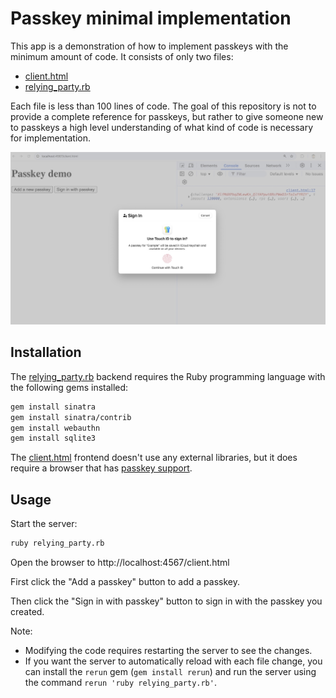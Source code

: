 # Passkey minimal implementation

This app is a demonstration of how to implement passkeys with the minimum amount of code. It consists of only two files:

- [client.html](public/client.html)
- [relying_party.rb](relying_party.rb)

Each file is less than 100 lines of code. The goal of this repository is not to provide a complete reference for passkeys, but rather to give someone new to passkeys a high level understanding of what kind of code is necessary for implementation.

![Screenshot](screenshot.jpg)

## Installation

The [relying_party.rb](relying_party.rb) backend requires the Ruby programming language with the following gems installed:

```bash
gem install sinatra
gem install sinatra/contrib
gem install webauthn
gem install sqlite3
```

The [client.html](public/client.html) frontend doesn't use any external libraries, but it does require a browser that has [passkey support](https://caniuse.com/passkeys).

## Usage

Start the server:

```bash
ruby relying_party.rb
```

Open the browser to http://localhost:4567/client.html

First click the "Add a passkey" button to add a passkey.

Then click the "Sign in with passkey" button to sign in with the passkey you created.

Note:

- Modifying the code requires restarting the server to see the changes.
- If you want the server to automatically reload with each file change, you can install the `rerun` gem (`gem install rerun`) and run the server using the command `rerun 'ruby relying_party.rb'`.
